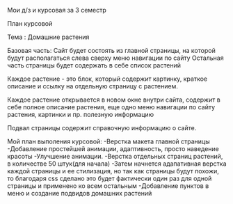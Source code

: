 Мои д/з и курсовая за 3 семестр

План курсовой

Тема : Домашние растения

Базовая часть:
Сайт будет состоять из главной страницы, на которой будут располагаться слева сверху меню навигации по сайту
Остальная часть страницы будет содержать в себе список растений

Каждое растение - это блок, который содержит картинку, краткое описание и ссылку на отдельную страницу с растением.

Каждое растение открывается в новом окне внутри сайта, содержит в себе полное описание растения, еще одно меню навигации по сайту растения, картинки и пр. полезную информацию

Подвал страницы содержит справочную информацию о сайте.

Мой план выполения курсовой:
-Верстка макета главной страницы
-Добавление простейшей анимации, адаптивность, просто наведение красоты
-Улучшение анимации.
-Верстка отдельных страниц растений, в количестве 50 штук(для начала)
-Затем начнется адапативная верстка каждой страницы и ее стилизация, но так как страницы будут похожи, то благодаря css сделано это будет фактически один раз для одной страницы и применено ко всем остальным
-Добавление пунктов в меню и создание подвидов домашних растений
